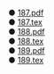 
<br>
●  <a href="https://github.com/rezvaneh77/PNU_3991_AR/blob/main/Research-And-Presentation-Methods/187.pdf">187.pdf</a>
<br>
●  <a href="https://github.com/rezvaneh77/PNU_3991_AR/blob/main/Research-And-Presentation-Methods/187.tex">187.tex</a>
<br>
●  <a href="">188.pdf</a>
<br>
●  <a href="">188.tex</a>
<br>
●  <a href="">189.pdf</a>
<br>
●  <a href="">189.tex</a>
